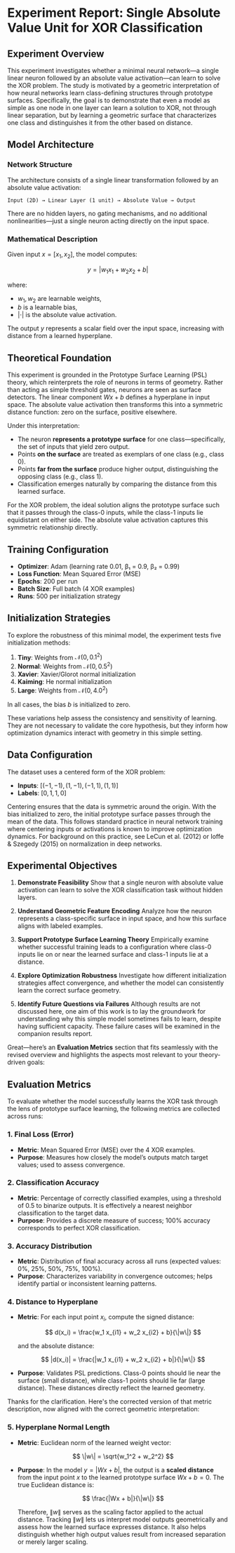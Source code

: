 # Experiment Report: Single Absolute Value Unit for XOR Classification

## Experiment Overview

This experiment investigates whether a minimal neural network—a single linear neuron followed by an absolute value activation—can learn to solve the XOR problem. The study is motivated by a geometric interpretation of how neural networks learn class-defining structures through prototype surfaces. Specifically, the goal is to demonstrate that even a model as simple as one node in one layer can learn a solution to XOR, not through linear separation, but by learning a geometric surface that characterizes one class and distinguishes it from the other based on distance.

## Model Architecture

### Network Structure

The architecture consists of a single linear transformation followed by an absolute value activation:

```
Input (2D) → Linear Layer (1 unit) → Absolute Value → Output
```

There are no hidden layers, no gating mechanisms, and no additional nonlinearities—just a single neuron acting directly on the input space.

### Mathematical Description

Given input $x = [x_1, x_2]$, the model computes:

$$
y = |w_1 x_1 + w_2 x_2 + b|
$$

where:

* $w_1, w_2$ are learnable weights,
* $b$ is a learnable bias,
* $|\cdot|$ is the absolute value activation.

The output $y$ represents a scalar field over the input space, increasing with distance from a learned hyperplane.

## Theoretical Foundation

This experiment is grounded in the Prototype Surface Learning (PSL) theory, which reinterprets the role of neurons in terms of geometry. Rather than acting as simple threshold gates, neurons are seen as surface detectors. The linear component $Wx + b$ defines a hyperplane in input space. The absolute value activation then transforms this into a symmetric distance function: zero on the surface, positive elsewhere.

Under this interpretation:

* The neuron **represents a prototype surface** for one class—specifically, the set of inputs that yield zero output.
* Points **on the surface** are treated as exemplars of one class (e.g., class 0).
* Points **far from the surface** produce higher output, distinguishing the opposing class (e.g., class 1).
* Classification emerges naturally by comparing the distance from this learned surface.

For the XOR problem, the ideal solution aligns the prototype surface such that it passes through the class-0 inputs, while the class-1 inputs lie equidistant on either side. The absolute value activation captures this symmetric relationship directly.

## Training Configuration

* **Optimizer**: Adam (learning rate 0.01, β₁ = 0.9, β₂ = 0.99)
* **Loss Function**: Mean Squared Error (MSE)
* **Epochs**: 200 per run
* **Batch Size**: Full batch (4 XOR examples)
* **Runs**: 500 per initialization strategy

## Initialization Strategies

To explore the robustness of this minimal model, the experiment tests five initialization methods:

1. **Tiny**: Weights from $\mathcal{N}(0, 0.1^2)$
2. **Normal**: Weights from $\mathcal{N}(0, 0.5^2)$
3. **Xavier**: Xavier/Glorot normal initialization
4. **Kaiming**: He normal initialization
5. **Large**: Weights from $\mathcal{N}(0, 4.0^2)$

In all cases, the bias $b$ is initialized to zero.

These variations help assess the consistency and sensitivity of learning. They are not necessary to validate the core hypothesis, but they inform how optimization dynamics interact with geometry in this simple setting.

## Data Configuration

The dataset uses a centered form of the XOR problem:

* **Inputs**: $[(-1, -1), (1, -1), (-1, 1), (1, 1)]$
* **Labels**: $[0, 1, 1, 0]$

Centering ensures that the data is symmetric around the origin. With the bias initialized to zero, the initial prototype surface passes through the mean of the data. This follows standard practice in neural network training where centering inputs or activations is known to improve optimization dynamics. For background on this practice, see LeCun et al. (2012) or Ioffe & Szegedy (2015) on normalization in deep networks.

## Experimental Objectives

1. **Demonstrate Feasibility**
   Show that a single neuron with absolute value activation can learn to solve the XOR classification task without hidden layers.

2. **Understand Geometric Feature Encoding**
   Analyze how the neuron represents a class-specific surface in input space, and how this surface aligns with labeled examples.

3. **Support Prototype Surface Learning Theory**
   Empirically examine whether successful training leads to a configuration where class-0 inputs lie on or near the learned surface and class-1 inputs lie at a distance.

4. **Explore Optimization Robustness**
   Investigate how different initialization strategies affect convergence, and whether the model can consistently learn the correct surface geometry.

5. **Identify Future Questions via Failures**
   Although results are not discussed here, one aim of this work is to lay the groundwork for understanding why this simple model sometimes fails to learn, despite having sufficient capacity. These failure cases will be examined in the companion results report.

Great—here’s an **Evaluation Metrics** section that fits seamlessly with the revised overview and highlights the aspects most relevant to your theory-driven goals:

## Evaluation Metrics

To evaluate whether the model successfully learns the XOR task through the lens of prototype surface learning, the following metrics are collected across runs:

### 1. **Final Loss (Error)**

* **Metric**: Mean Squared Error (MSE) over the 4 XOR examples.
* **Purpose**: Measures how closely the model’s outputs match target values; used to assess convergence.

### 2. **Classification Accuracy**

* **Metric**: Percentage of correctly classified examples, using a threshold of 0.5 to binarize outputs. It is effectively a nearest neighbor classification to the target data.
* **Purpose**: Provides a discrete measure of success; 100% accuracy corresponds to perfect XOR classification.

### 3. **Accuracy Distribution**

* **Metric**: Distribution of final accuracy across all runs (expected values: 0%, 25%, 50%, 75%, 100%).
* **Purpose**: Characterizes variability in convergence outcomes; helps identify partial or inconsistent learning patterns.

### 4. **Distance to Hyperplane**

* **Metric**: For each input point $x_i$, compute the signed distance:

  $$
  d(x_i) = \frac{w_1 x_{i1} + w_2 x_{i2} + b}{\|w\|}
  $$

  and the absolute distance:

  $$
  |d(x_i)| = \frac{|w_1 x_{i1} + w_2 x_{i2} + b|}{\|w\|}
  $$
* **Purpose**: Validates PSL predictions. Class-0 points should lie near the surface (small distance), while class-1 points should lie far (large distance). These distances directly reflect the learned geometry.

Thanks for the clarification. Here's the corrected version of that metric description, now aligned with the correct geometric interpretation:

### 5. **Hyperplane Normal Length**

* **Metric**: Euclidean norm of the learned weight vector:

  $$
  \|w\| = \sqrt{w_1^2 + w_2^2}
  $$
* **Purpose**: In the model $y = |Wx + b|$, the output is a **scaled distance** from the input point $x$ to the learned prototype surface $Wx + b = 0$. The true Euclidean distance is:

  $$
  \frac{|Wx + b|}{\|w\|}
  $$

  Therefore, $\|w\|$ serves as the scaling factor applied to the actual distance. Tracking $\|w\|$ lets us interpret model outputs geometrically and assess how the learned surface expresses distance. It also helps distinguish whether high output values result from increased separation or merely larger scaling.

